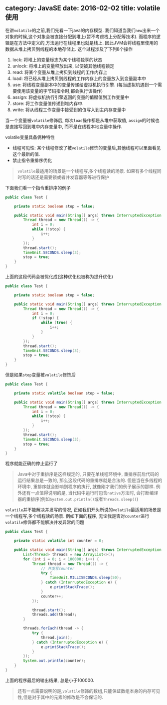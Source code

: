 category: JavaSE
date: 2016-02-02
title: volatile 使用
---
在讲`volatile`的之前,我们先看一下java的内存模型. 我们知道当我们`new`出来一个对象的时候,这个对象会被直接分配到堆上(暂不考虑栈上分配等技术). 而程序的逻辑是在方法中定义的,方法运行在线程里也就是栈上. 因此JVM会将线程里使用的数据从堆上拷贝到线程的本地存储上. 这个过程涉及了下列8个操作
1. lock: 将堆上的变量标志为某个线程独享的状态
2. unlock: 将堆上的变量释放出来, 以便被其他线程锁定
3. read: 将某个变量从堆上拷贝到线程的工作内存上
4. load: 将已经从堆上拷贝到线程的工作内存上的变量放入到变量副本中
5. use: 将线程变量副本中的变量传递给虚拟机执行引擎. (每当虚拟机遇到一个需要使用该变量的字节码指令时,都会执行该操作)
6. assign: 将虚拟机执行引擎返回的变量的值赋值到工作变量中
7. store: 将工作变量值传递到堆内存中.
8. write: 将从线程工作变量中接受到的值写入到主内存变量中

当一个变量被`volatile`修饰后, 每次`load`操作都是从堆中获取值, `assign`的时候也是直接写回到堆中内存变量中, 而不是在线程本地变量中操作.

volatile变量具备俩种特性
* 线程可见性: 某个线程修改了被`volatile`修饰的变量后,其他线程可以里面看见这个最新的值.
* 禁止指令重排序优化


> `volatile`最适用的场景是一个线程写,多个线程读的场景. 如果有多个线程同时写的话还是需要锁或者并发容器等等进行保护

下面我们看一个指令重排序的例子
```java
public class Test {

	private static boolean stop = false;

	public static void main(String[] args) throws InterruptedException {
		Thread thread = new Thread(() -> {
			int i = 0;
			while (!stop) {
				i++;
			}
		});
		thread.start();
		TimeUnit.SECONDS.sleep(3);
		stop = true;
	}
}
```
上面的这段代码会被优化成(这种优化也被称为提升优化)
```java
public class Test {

	private static boolean stop = false;

	public static void main(String[] args) throws InterruptedException {
		Thread thread = new Thread(() -> {
			int i = 0;
			if (!stop) {
				while (true) {
					i++;
				}
			}
		});
		thread.start();
		TimeUnit.SECONDS.sleep(3);
		stop = true;
	}
}
```
但是如果`stop`变量被`volatile`修饰后
```java
public class Test {

	private static volatile boolean stop = false;

	public static void main(String[] args) throws InterruptedException {
		Thread thread = new Thread(() -> {
			int i = 0;
			while (!stop) {
				i++;
			}
		});
		thread.start();
		TimeUnit.SECONDS.sleep(3);
		stop = true;
	}
}
```
程序就能正确的停止运行了

> Java中对于重排序是这样规定的, 只要在单线程环境中, 重排序前后代码的运行结果总是一致的, 那么这段代码的重排序就是合法的. 但是当在多线程的环境中, 重排序就会影响到程序的执行, 就像刚才我们的例子展示的那样. 例外还有一点值得说明的是, 当代码中运行时包含`native`方法时, 会打断编译器的重排序(例如`System.out.println()`或者`Threads.sleep()`)

`volatile`并不能解决并发写的情况, 正如我们开头所说的`volatile`最适用的场景是一个线程写,多个线程读的场景. 例如下面的程序, 无论我是否对`counter`进行`volatile`修饰都不能解决并发异常的问题
```java
public class Test {

	private static volatile int counter = 0;

	public static void main(String[] args) throws InterruptedException {
		List<Thread> threads = new ArrayList<>();
		for (int i = 0; i < 100000; i++) {
			Thread thread = new Thread(() -> {
				// 并发写counter
				try {
					TimeUnit.MILLISECONDS.sleep(50);
				} catch (InterruptedException e) {
					e.printStackTrace();
				}
				counter++;
			});

			thread.start();
			threads.add(thread);
		}

		threads.forEach(thread -> {
			try {
				thread.join();
			} catch (InterruptedException e) {
				e.printStackTrace();
			}
		});
		System.out.println(counter);
	}
}
```
上面的程序最后的输出结果, 总是小于100000.

> 还有一点需要说明的是,`volatile`修饰的数组,只能保证数组本身的内存可见性,但是对于其中的元素的修改是不会保证的.
